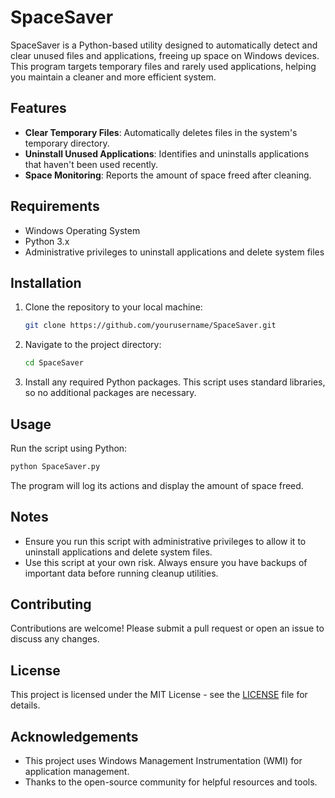 # SpaceSaver

SpaceSaver is a Python-based utility designed to automatically detect and clear unused files and applications, freeing up space on Windows devices. This program targets temporary files and rarely used applications, helping you maintain a cleaner and more efficient system.

## Features

- **Clear Temporary Files**: Automatically deletes files in the system's temporary directory.
- **Uninstall Unused Applications**: Identifies and uninstalls applications that haven't been used recently.
- **Space Monitoring**: Reports the amount of space freed after cleaning.

## Requirements

- Windows Operating System
- Python 3.x
- Administrative privileges to uninstall applications and delete system files

## Installation

1. Clone the repository to your local machine:
   ```bash
   git clone https://github.com/yourusername/SpaceSaver.git
   ```

2. Navigate to the project directory:
   ```bash
   cd SpaceSaver
   ```

3. Install any required Python packages. This script uses standard libraries, so no additional packages are necessary.

## Usage

Run the script using Python:

```bash
python SpaceSaver.py
```

The program will log its actions and display the amount of space freed.

## Notes

- Ensure you run this script with administrative privileges to allow it to uninstall applications and delete system files.
- Use this script at your own risk. Always ensure you have backups of important data before running cleanup utilities.

## Contributing

Contributions are welcome! Please submit a pull request or open an issue to discuss any changes.

## License

This project is licensed under the MIT License - see the [LICENSE](LICENSE) file for details.

## Acknowledgements

- This project uses Windows Management Instrumentation (WMI) for application management.
- Thanks to the open-source community for helpful resources and tools.